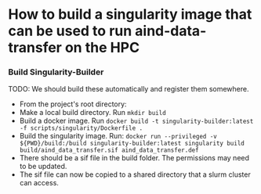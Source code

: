 # How to build a singularity image that can be used to run aind-data-transfer on the HPC

### Build Singularity-Builder

TODO: We should build these automatically and register them somewhere.

- From the project's root directory:
- Make a local build directory. Run `mkdir build`
- Build a docker image. Run `docker build -t singularity-builder:latest -f scripts/singularity/Dockerfile .`
- Build the singularity image. Run: `docker run --privileged -v ${PWD}/build:/build singularity-builder:latest singularity build build/aind_data_transfer.sif aind_data_transfer.def`
- There should be a sif file in the build folder. The permissions may need to be updated.
- The sif file can now be copied to a shared directory that a slurm cluster can access.
